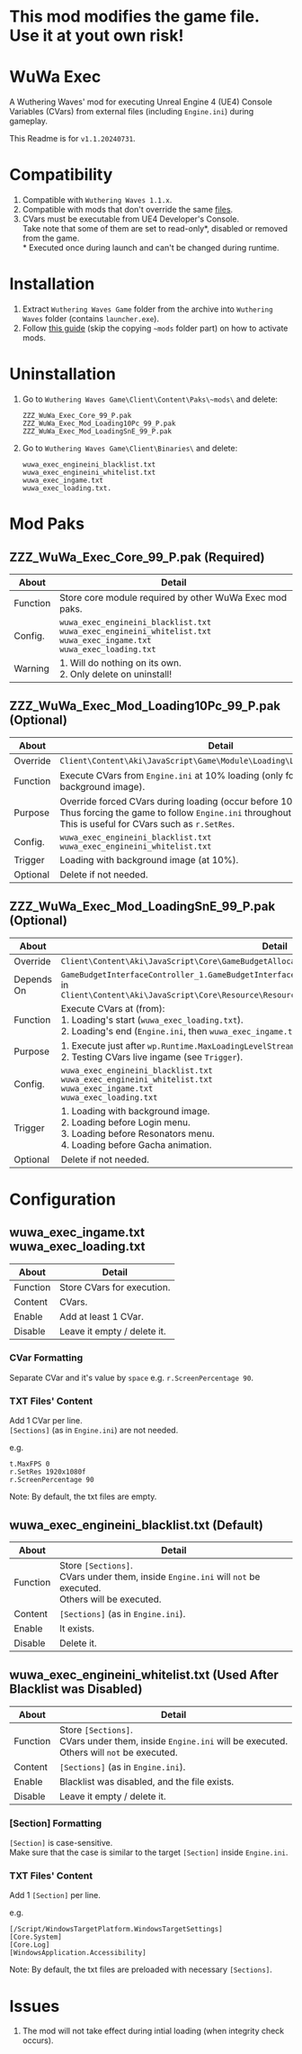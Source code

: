 # This mod modifies the game file. Use it at yout own risk!


# WuWa Exec
A Wuthering Waves' mod for executing Unreal Engine 4 (UE4) Console Variables (CVars) from external files (including `Engine.ini`) during gameplay.

This Readme is for `v1.1.20240731`.

# Compatibility
1. Compatible with `Wuthering Waves 1.1.x`.
2. Compatible with mods that don't override the same [files](#mod-paks).
3. CVars must be executable from UE4 Developer's Console.
   <br>Take note that some of them are set to read-only*, disabled or removed from the game.<br>
\* Executed once during launch and can't be changed during runtime.

# Installation
1. Extract `Wuthering Waves Game` folder from the archive into `Wuthering Waves` folder (contains `launcher.exe`).
2. Follow [this guide](https://github.com/aarlin/wuthering-waves-mod-starter/?tab=readme-ov-file#how-to-install-mods) (skip the copying `~mods` folder part) on how to activate mods.


# Uninstallation
1. Go to `Wuthering Waves Game\Client\Content\Paks\~mods\` and delete:
   ```
   ZZZ_WuWa_Exec_Core_99_P.pak
   ZZZ_WuWa_Exec_Mod_Loading10Pc_99_P.pak
   ZZZ_WuWa_Exec_Mod_LoadingSnE_99_P.pak
   ```
2. Go to `Wuthering Waves Game\Client\Binaries\` and delete:
   ```
   wuwa_exec_engineini_blacklist.txt
   wuwa_exec_engineini_whitelist.txt
   wuwa_exec_ingame.txt
   wuwa_exec_loading.txt.
   ```


# Mod Paks
## ZZZ_WuWa_Exec_Core_99_P.pak (Required)
| About    | Detail                                                                                                                          |
|----------|---------------------------------------------------------------------------------------------------------------------------------|
| Function | Store core module required by other WuWa Exec mod paks.                                                                         |
| Config.  | `wuwa_exec_engineini_blacklist.txt`<br>`wuwa_exec_engineini_whitelist.txt`<br>`wuwa_exec_ingame.txt`<br>`wuwa_exec_loading.txt` |
| Warning  | 1. Will do nothing on its own.<br>2. Only delete on uninstall!                                                                  |

## ZZZ_WuWa_Exec_Mod_Loading10Pc_99_P.pak (Optional)
| About    | Detail                                                                                                                                                                                            |
|----------|---------------------------------------------------------------------------------------------------------------------------------------------------------------------------------------------------|
| Override | `Client\Content\Aki\JavaScript\Game\Module\Loading\LoadingController.js`                                                                                                                          |
| Function | Execute CVars from `Engine.ini` at 10% loading (only for loading with background image).                                                                                                          |
| Purpose  | Override forced CVars during loading (occur before 10%) after login menu.<br>Thus forcing the game to follow `Engine.ini` throughout the loading.<br>This is useful for CVars such as `r.SetRes`. |
| Config.  | `wuwa_exec_engineini_blacklist.txt`<br>`wuwa_exec_engineini_whitelist.txt`                                                                                                                        |
| Trigger  | Loading with background image (at 10%).                                                                                                                                                           |
| Optional | Delete if not needed.                                                                                                                                                                             |

## ZZZ_WuWa_Exec_Mod_LoadingSnE_99_P.pak (Optional)
| About      | Detail                                                                                                                                                                 |
|------------|------------------------------------------------------------------------------------------------------------------------------------------------------------------------|
| Override   | `Client\Content\Aki\JavaScript\Core\GameBudgetAllocator\GameBudgetInterfaceController.js`                                                                              |
| Depends On | `GameBudgetInterfaceController_1.GameBudgetInterfaceController.UpdateMinUpdateFifoBudgetTime()` in <br>`Client\Content\Aki\JavaScript\Core\Resource\ResourceSystem.js` |
| Function   | Execute CVars at (from):<br>1. Loading's start (`wuwa_exec_loading.txt`).<br>2. Loading's end (`Engine.ini`, then `wuwa_exec_ingame.txt`).                             |
| Purpose    | 1. Execute just after `wp.Runtime.MaxLoadingLevelStreamingCells`. You can override it if needed.<br>2. Testing CVars live ingame (see `Trigger`).                      |
| Config.    | `wuwa_exec_engineini_blacklist.txt`<br>`wuwa_exec_engineini_whitelist.txt`<br>`wuwa_exec_ingame.txt`<br>`wuwa_exec_loading.txt`                                        |
| Trigger    | 1. Loading with background image.<br>2. Loading before Login menu.<br>3. Loading before Resonators menu.<br>4. Loading before Gacha animation.                         |
| Optional   | Delete if not needed.                                                                                                                                                  |


# Configuration
## wuwa_exec_ingame.txt<br>wuwa_exec_loading.txt
| About    | Detail                      |
|----------|-----------------------------|
| Function | Store CVars for execution.  |
| Content  | CVars.                      |
| Enable   | Add at least 1 CVar.        |
| Disable  | Leave it empty / delete it. |

### CVar Formatting
Separate CVar and it's value by `space` e.g. `r.ScreenPercentage 90`.

### TXT Files' Content
Add 1 CVar per line.<br>
`[Sections]` (as in `Engine.ini`) are not needed.

e.g.

```
t.MaxFPS 0
r.SetRes 1920x1080f
r.ScreenPercentage 90
```
Note: By default, the txt files are empty.

## wuwa_exec_engineini_blacklist.txt (Default)
| About    | Detail                                                                                                           |
|----------|------------------------------------------------------------------------------------------------------------------|
| Function | Store `[Sections]`.<br>CVars under them, inside `Engine.ini` will `not` be executed.<br>Others will be executed. |
| Content  | `[Sections]` (as in `Engine.ini`).                                                                               |
| Enable   | It exists.                                                                                                       |
| Disable  | Delete it.                                                                                                       |

## wuwa_exec_engineini_whitelist.txt (Used After Blacklist was Disabled)
| About    | Detail                                                                                                           |
|----------|------------------------------------------------------------------------------------------------------------------|
| Function | Store `[Sections]`.<br>CVars under them, inside `Engine.ini` will be executed.<br>Others will `not` be executed. |
| Content  | `[Sections]` (as in `Engine.ini`).                                                                               |
| Enable   | Blacklist was disabled, and the file exists.                                                                     |
| Disable  | Leave it empty / delete it.                                                                                      |

### [Section] Formatting
`[Section]` is case-sensitive.<br>
Make sure that the case is similar to the target `[Section]` inside `Engine.ini`.

### TXT Files' Content
Add 1 `[Section]` per line.

e.g.

```
[/Script/WindowsTargetPlatform.WindowsTargetSettings]
[Core.System]
[Core.Log]
[WindowsApplication.Accessibility]
```
Note: By default, the txt files are preloaded with necessary `[Sections]`.

# Issues
1. The mod will not take effect during intial loading (when integrity check occurs).
